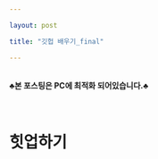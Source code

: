 ```yaml
---

layout: post

title: "깃헙 배우기_final"

---
```


<br>**♣본 포스팅은 PC에 최적화 되어있습니다.♣**

<br>

<h1>힛업하기</h1>

<br>
